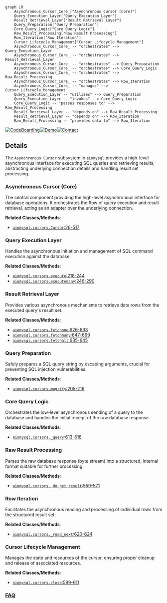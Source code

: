 ```mermaid
graph LR
    Asynchronous_Cursor_Core_["Asynchronous Cursor (Core)"]
    Query_Execution_Layer["Query Execution Layer"]
    Result_Retrieval_Layer["Result Retrieval Layer"]
    Query_Preparation["Query Preparation"]
    Core_Query_Logic["Core Query Logic"]
    Raw_Result_Processing["Raw Result Processing"]
    Row_Iteration["Row Iteration"]
    Cursor_Lifecycle_Management["Cursor Lifecycle Management"]
    Asynchronous_Cursor_Core_ -- "orchestrates" --> Query_Execution_Layer
    Asynchronous_Cursor_Core_ -- "orchestrates" --> Result_Retrieval_Layer
    Asynchronous_Cursor_Core_ -- "orchestrates" --> Query_Preparation
    Asynchronous_Cursor_Core_ -- "orchestrates" --> Core_Query_Logic
    Asynchronous_Cursor_Core_ -- "orchestrates" --> Raw_Result_Processing
    Asynchronous_Cursor_Core_ -- "orchestrates" --> Row_Iteration
    Asynchronous_Cursor_Core_ -- "manages" --> Cursor_Lifecycle_Management
    Query_Execution_Layer -- "utilizes" --> Query_Preparation
    Query_Execution_Layer -- "invokes" --> Core_Query_Logic
    Core_Query_Logic -- "passes responses to" --> Raw_Result_Processing
    Result_Retrieval_Layer -- "depends on" --> Raw_Result_Processing
    Result_Retrieval_Layer -- "depends on" --> Row_Iteration
    Raw_Result_Processing -- "provides data to" --> Row_Iteration
```

[![CodeBoarding](https://img.shields.io/badge/Generated%20by-CodeBoarding-9cf?style=flat-square)](https://github.com/CodeBoarding/GeneratedOnBoardings)[![Demo](https://img.shields.io/badge/Try%20our-Demo-blue?style=flat-square)](https://www.codeboarding.org/demo)[![Contact](https://img.shields.io/badge/Contact%20us%20-%20contact@codeboarding.org-lightgrey?style=flat-square)](mailto:contact@codeboarding.org)

## Details

The `Asynchronous Cursor` subsystem in `aiomysql` provides a high-level asynchronous interface for executing SQL queries and retrieving results, abstracting underlying connection details and handling result set processing.

### Asynchronous Cursor (Core)
The central component providing the high-level asynchronous interface for database operations. It orchestrates the flow of query execution and result retrieval, acting as an adapter over the underlying connection.


**Related Classes/Methods**:

- <a href="https://github.com/aio-libs/aiomysql/blob/master/aiomysql/cursors.py#L26-L517" target="_blank" rel="noopener noreferrer">`aiomysql.cursors.Cursor`:26-517</a>


### Query Execution Layer
Handles the asynchronous initiation and management of SQL command execution against the database.


**Related Classes/Methods**:

- <a href="https://github.com/aio-libs/aiomysql/blob/master/aiomysql/cursors.py#L218-L244" target="_blank" rel="noopener noreferrer">`aiomysql.cursors.execute`:218-244</a>
- <a href="https://github.com/aio-libs/aiomysql/blob/master/aiomysql/cursors.py#L246-L290" target="_blank" rel="noopener noreferrer">`aiomysql.cursors.executemany`:246-290</a>


### Result Retrieval Layer
Provides various asynchronous mechanisms to retrieve data rows from the executed query's result set.


**Related Classes/Methods**:

- <a href="https://github.com/aio-libs/aiomysql/blob/master/aiomysql/cursors.py#L626-L633" target="_blank" rel="noopener noreferrer">`aiomysql.cursors.fetchone`:626-633</a>
- <a href="https://github.com/aio-libs/aiomysql/blob/master/aiomysql/cursors.py#L647-L669" target="_blank" rel="noopener noreferrer">`aiomysql.cursors.fetchmany`:647-669</a>
- <a href="https://github.com/aio-libs/aiomysql/blob/master/aiomysql/cursors.py#L635-L645" target="_blank" rel="noopener noreferrer">`aiomysql.cursors.fetchall`:635-645</a>


### Query Preparation
Safely prepares a SQL query string by escaping arguments, crucial for preventing SQL injection vulnerabilities.


**Related Classes/Methods**:

- <a href="https://github.com/aio-libs/aiomysql/blob/master/aiomysql/cursors.py#L205-L216" target="_blank" rel="noopener noreferrer">`aiomysql.cursors.mogrify`:205-216</a>


### Core Query Logic
Orchestrates the low-level asynchronous sending of a query to the database and handles the initial receipt of the raw database response.


**Related Classes/Methods**:

- <a href="https://github.com/aio-libs/aiomysql/blob/master/aiomysql/cursors.py#L613-L618" target="_blank" rel="noopener noreferrer">`aiomysql.cursors._query`:613-618</a>


### Raw Result Processing
Parses the raw database response (byte stream) into a structured, internal format suitable for further processing.


**Related Classes/Methods**:

- <a href="https://github.com/aio-libs/aiomysql/blob/master/aiomysql/cursors.py#L559-L571" target="_blank" rel="noopener noreferrer">`aiomysql.cursors._do_get_result`:559-571</a>


### Row Iteration
Facilitates the asynchronous reading and processing of individual rows from the structured result set.


**Related Classes/Methods**:

- <a href="https://github.com/aio-libs/aiomysql/blob/master/aiomysql/cursors.py#L620-L624" target="_blank" rel="noopener noreferrer">`aiomysql.cursors._read_next`:620-624</a>


### Cursor Lifecycle Management
Manages the state and resources of the cursor, ensuring proper cleanup and release of associated resources.


**Related Classes/Methods**:

- <a href="https://github.com/aio-libs/aiomysql/blob/master/aiomysql/cursors.py#L599-L611" target="_blank" rel="noopener noreferrer">`aiomysql.cursors.close`:599-611</a>




### [FAQ](https://github.com/CodeBoarding/GeneratedOnBoardings/tree/main?tab=readme-ov-file#faq)